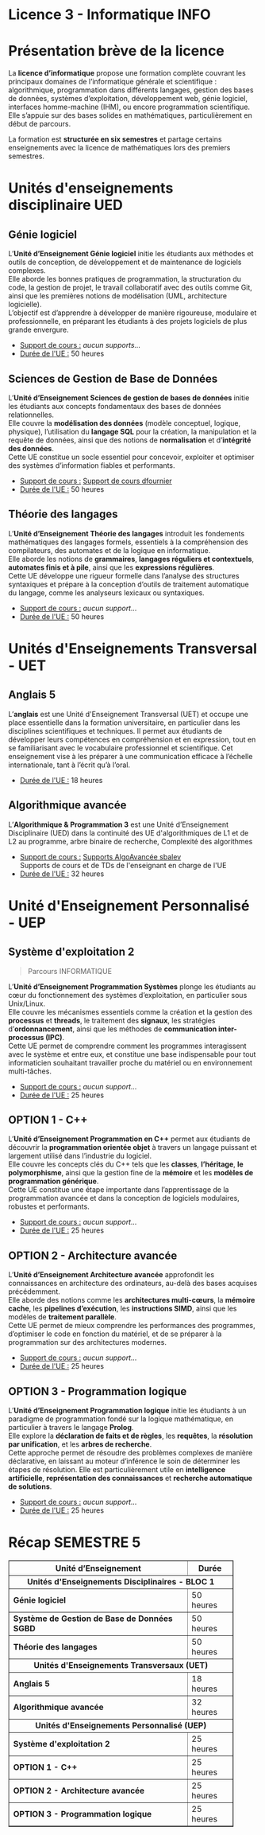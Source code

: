 # Licence 3 - Informatique INFO
# Présentation brève de la licence
La **licence d’informatique** propose une formation complète couvrant les principaux domaines de l’informatique générale et scientifique : algorithmique, programmation dans différents langages, gestion des bases de données, systèmes d’exploitation, développement web, génie logiciel, interfaces homme-machine (IHM), ou encore programmation scientifique.  
Elle s’appuie sur des bases solides en mathématiques, particulièrement en début de parcours.

La formation est **structurée en six semestres** et partage certains enseignements avec la licence de mathématiques lors des premiers semestres.
# Unités d'enseignements disciplinaire UED

## Génie logiciel
L’**Unité d’Enseignement Génie logiciel** initie les étudiants aux méthodes et outils de conception, de développement et de maintenance de logiciels complexes.  
Elle aborde les bonnes pratiques de programmation, la structuration du code, la gestion de projet, le travail collaboratif avec des outils comme Git, ainsi que les premières notions de modélisation (UML, architecture logicielle).  
L’objectif est d’apprendre à développer de manière rigoureuse, modulaire et professionnelle, en préparant les étudiants à des projets logiciels de plus grande envergure.
- <u>Support de cours :</u> *aucun supports...*
- <u>Durée de l'UE :</u> 50 heures

## Sciences de Gestion de Base de Données
L’**Unité d’Enseignement Sciences de gestion de bases de données** initie les étudiants aux concepts fondamentaux des bases de données relationnelles.  
Elle couvre la **modélisation des données** (modèle conceptuel, logique, physique), l’utilisation du **langage SQL** pour la création, la manipulation et la requête de données, ainsi que des notions de **normalisation** et d’**intégrité des données**.  
Cette UE constitue un socle essentiel pour concevoir, exploiter et optimiser des systèmes d’information fiables et performants.
- <u>Support de cours :</u> [Support de cours dfournier](https://litis.univ-lehavre.fr/~fournier/)
- <u>Durée de l'UE :</u> 50 heures

## Théorie des langages
L’**Unité d’Enseignement Théorie des langages** introduit les fondements mathématiques des langages formels, essentiels à la compréhension des compilateurs, des automates et de la logique en informatique.  
Elle aborde les notions de **grammaires**, **langages réguliers et contextuels**, **automates finis et à pile**, ainsi que les **expressions régulières**.  
Cette UE développe une rigueur formelle dans l’analyse des structures syntaxiques et prépare à la conception d’outils de traitement automatique du langage, comme les analyseurs lexicaux ou syntaxiques.
- <u>Support de cours :</u> *aucun support...*
- <u>Durée de l'UE :</u> 50 heures

# Unités d'Enseignements Transversal - UET
## Anglais 5
L’**anglais** est une Unité d'Enseignement Transversal (UET) et occupe une place essentielle dans la formation universitaire, en particulier dans les disciplines scientifiques et techniques. Il permet aux étudiants de développer leurs compétences en compréhension et en expression, tout en se familiarisant avec le vocabulaire professionnel et scientifique. Cet enseignement vise à les préparer à une communication efficace à l’échelle internationale, tant à l’écrit qu’à l’oral.
- <u>Durée de l'UE :</u> 18 heures

## Algorithmique avancée
L’**Algorithmique & Programmation 3** est une Unité d’Enseignement Disciplinaire (UED) dans la continuité des UE d'algorithmiques de L1 et de L2 au programme, arbre binaire de recherche, Complexité des algorithmes
- <u>Support de cours :</u> [Supports AlgoAvancée sbalev](https://www-apps.univ-lehavre.fr/forge/balevs/algorithmique-avanc-e)
  <br/>Supports de cours et de TDs de l'enseignant en charge de l'UE
- <u>Durée de l'UE :</u> 32 heures

# Unité d'Enseignement Personnalisé - UEP

## Système d'exploitation 2
>Parcours INFORMATIQUE

L’**Unité d’Enseignement Programmation Systèmes** plonge les étudiants au cœur du fonctionnement des systèmes d’exploitation, en particulier sous Unix/Linux.  
Elle couvre les mécanismes essentiels comme la création et la gestion des **processus** et **threads**, le traitement des **signaux**, les stratégies d’**ordonnancement**, ainsi que les méthodes de **communication inter-processus (IPC)**.  
Cette UE permet de comprendre comment les programmes interagissent avec le système et entre eux, et constitue une base indispensable pour tout informaticien souhaitant travailler proche du matériel ou en environnement multi-tâches.
- <u>Support de cours :</u> *aucun support...*
- <u>Durée de l'UE :</u> 25 heures

## OPTION 1 - C++
L’**Unité d’Enseignement Programmation en C++** permet aux étudiants de découvrir la **programmation orientée objet** à travers un langage puissant et largement utilisé dans l’industrie du logiciel.   
Elle couvre les concepts clés du C++ tels que les **classes**, **l’héritage**, **le polymorphisme**, ainsi que la gestion fine de la **mémoire** et les **modèles de programmation générique**.   
Cette UE constitue une étape importante dans l’apprentissage de la programmation avancée et dans la conception de logiciels modulaires, robustes et performants.
- <u>Support de cours :</u> *aucun support...*
- <u>Durée de l'UE :</u> 25 heures

## OPTION 2 - Architecture avancée
L’**Unité d’Enseignement Architecture avancée** approfondit les connaissances en architecture des ordinateurs, au-delà des bases acquises précédemment.   
Elle aborde des notions comme les **architectures multi-cœurs**, la **mémoire cache**, les **pipelines d’exécution**, les **instructions SIMD**, ainsi que les modèles de **traitement parallèle**.  
Cette UE permet de mieux comprendre les performances des programmes, d’optimiser le code en fonction du matériel, et de se préparer à la programmation sur des architectures modernes.
- <u>Support de cours :</u> *aucun support...*
- <u>Durée de l'UE :</u> 25 heures

## OPTION 3 - Programmation logique
L’**Unité d’Enseignement Programmation logique** initie les étudiants à un paradigme de programmation fondé sur la logique mathématique, en particulier à travers le langage **Prolog**.  
Elle explore la **déclaration de faits et de règles**, les **requêtes**, la **résolution par unification**, et les **arbres de recherche**.  
Cette approche permet de résoudre des problèmes complexes de manière déclarative, en laissant au moteur d’inférence le soin de déterminer les étapes de résolution. Elle est particulièrement utile en **intelligence artificielle**, **représentation des connaissances** et **recherche automatique de solutions**.
- <u>Support de cours :</u> *aucun support...*
- <u>Durée de l'UE :</u> 25 heures

# Récap SEMESTRE 5

<table border="1" cellpadding="8" cellspacing="0" style="border-collapse: collapse; width: 90%;">
  <thead>
    <tr>
      <th>Unité d’Enseignement</th>
      <th>Durée</th>
    </tr>
  </thead>
  <tbody>
	  <tr>
      <td colspan="2" style="font-weight: bold; text-align: center;">Unités d'Enseignements Disciplinaires - BLOC 1</td>
    </tr>
    <tr>
      <td><strong>Génie logiciel</strong></td>
      <td>50 heures</td>
    </tr>
    <tr>
      <td><strong>Système de Gestion de Base de Données SGBD</strong></td>
      <td>50 heures</td>
    </tr>
    <tr>
      <td><strong>Théorie des langages</strong></td>
      <td>50 heures</td>
    </tr>
	<tr>
      <td colspan="2" style="font-weight: bold; text-align: center;">Unités d'Enseignements Transversaux (UET)</td>
    </tr>    
    <tr>
      <td><strong>Anglais 5</strong></td>
      <td>18 heures</td>
    </tr>
    <tr>
      <td><strong>Algorithmique avancée</strong></td>
      <td>32 heures</td>
    </tr>
    <tr>
      <td colspan="2" style="font-weight: bold; text-align: center;">Unités d'Enseignements Personnalisé (UEP)</td>
    </tr>    
    <tr>
      <td><strong>Système d'exploitation 2</strong></td>
      <td>25 heures</td>
    </tr>
    <tr>
      <td><strong>OPTION 1 - C++</strong></td>
      <td>25 heures</td>
    </tr>
    <tr>
      <td><strong>OPTION 2 - Architecture avancée</strong></td>
      <td>25 heures</td>
    </tr>
    <tr>
      <td><strong>OPTION 3 - Programmation logique</strong></td>
      <td>25 heures</td>
    </tr>
</tbody>
</table>

